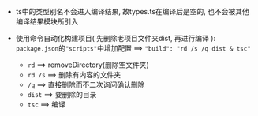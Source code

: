 

- ts中的类型别名不会进入编译结果, 故types.ts在编译后是空的, 也不会被其他编译结果模块所引入

- 使用命令自动化构建项目( 先删除老项目文件夹dist, 再进行编译 ): `package.json`的`"scripts"`中增加配置 ==> ```"build": "rd /s /q dist & tsc"```

    - `rd` ==> removeDirectory(删除空文件夹)
    - `rd /s` ==> 删除有内容的文件夹
    - `/q` ==> 直接删除而不二次询问确认删除
    - `dist` ==> 要删除的目录
    - `tsc` ==> 编译